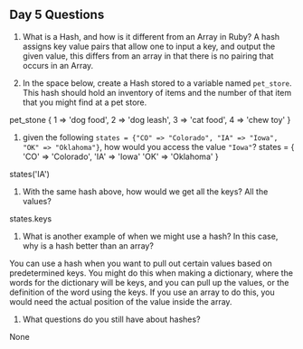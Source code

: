 ## Day 5 Questions

1. What is a Hash, and how is it different from an Array in Ruby?
A hash assigns key value pairs that allow one to input a key, and output the given value, this differs from an array in that there is no pairing that occurs in an Array.

1. In the space below, create a Hash stored to a variable named `pet_store`.  This hash should hold an inventory of items and the number of that item that you might find at a pet store.

pet_stone {
  1 => 'dog food',
  2 => 'dog leash',
  3 => 'cat food',
  4 => 'chew toy'
}


1. given the following `states = {"CO" => "Colorado", "IA" => "Iowa", "OK" => "Oklahoma"}`, how would you access the value `"Iowa"`?
 states = {
   'CO' => 'Colorado',
   'IA' => 'Iowa'
   'OK' => 'Oklahoma'
 }

states('IA')

1. With the same hash above, how would we get all the keys?  All the values?

states.keys

1. What is another example of when we might use a hash?  In this case, why is a hash better than an array?

You can use a hash when you want to pull out certain values based on predetermined keys. You might do this when making a dictionary, where the words for the dictionary will be keys, and you can pull up the values, or the definition of the word using the keys. If you use an array to do this, you would need the actual position of the value inside the array.

1. What questions do you still have about hashes?

None

